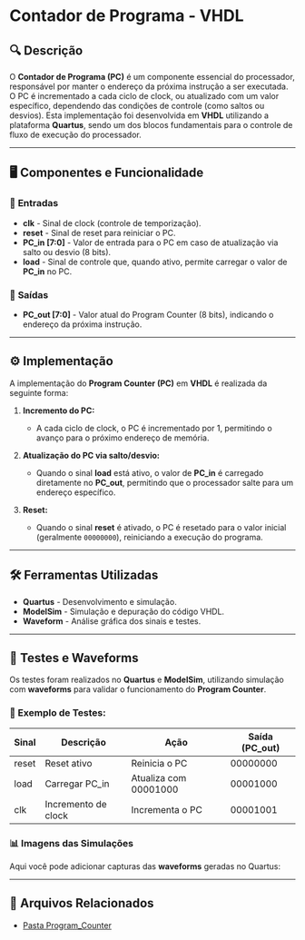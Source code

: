 # Contador de Programa - VHDL

## 🔍 Descrição
O **Contador de Programa (PC)** é um componente essencial do processador, responsável por manter o endereço da próxima instrução a ser executada. O PC é incrementado a cada ciclo de clock, ou atualizado com um valor específico, dependendo das condições de controle (como saltos ou desvios). Esta implementação foi desenvolvida em **VHDL** utilizando a plataforma **Quartus**, sendo um dos blocos fundamentais para o controle de fluxo de execução do processador.

---

## 🖥️ Componentes e Funcionalidade

### 🔹 **Entradas**
- **clk** - Sinal de clock (controle de temporização).
- **reset** - Sinal de reset para reiniciar o PC.
- **PC_in [7:0]** - Valor de entrada para o PC em caso de atualização via salto ou desvio (8 bits).
- **load** - Sinal de controle que, quando ativo, permite carregar o valor de **PC_in** no PC.

### 🔹 **Saídas**
- **PC_out [7:0]** - Valor atual do Program Counter (8 bits), indicando o endereço da próxima instrução.

---

## ⚙️ Implementação
A implementação do **Program Counter (PC)** em **VHDL** é realizada da seguinte forma:

1. **Incremento do PC:**
   - A cada ciclo de clock, o PC é incrementado por 1, permitindo o avanço para o próximo endereço de memória.
   
2. **Atualização do PC via salto/desvio:**
   - Quando o sinal **load** está ativo, o valor de **PC_in** é carregado diretamente no **PC_out**, permitindo que o processador salte para um endereço específico.

3. **Reset:**
   - Quando o sinal **reset** é ativado, o PC é resetado para o valor inicial (geralmente `00000000`), reiniciando a execução do programa.

---

## 🛠️ Ferramentas Utilizadas
- **Quartus** - Desenvolvimento e simulação.
- **ModelSim** - Simulação e depuração do código VHDL.
- **Waveform** - Análise gráfica dos sinais e testes.

---

## 🔬 Testes e Waveforms

Os testes foram realizados no **Quartus** e **ModelSim**, utilizando simulação com **waveforms** para validar o funcionamento do **Program Counter**.

### 📌 Exemplo de Testes:
| Sinal | Descrição | Ação | Saída (PC_out) |
|-------|-----------|------|----------------|
| reset | Reset ativo | Reinicia o PC | 00000000 |
| load  | Carregar PC_in | Atualiza com 00001000 | 00001000 |
| clk   | Incremento de clock | Incrementa o PC | 00001001 |

### 📊 **Imagens das Simulações**
Aqui você pode adicionar capturas das **waveforms** geradas no Quartus:

 

---

## 📂 Arquivos Relacionados

- [Pasta Program_Counter](../src/Program_Counter)
